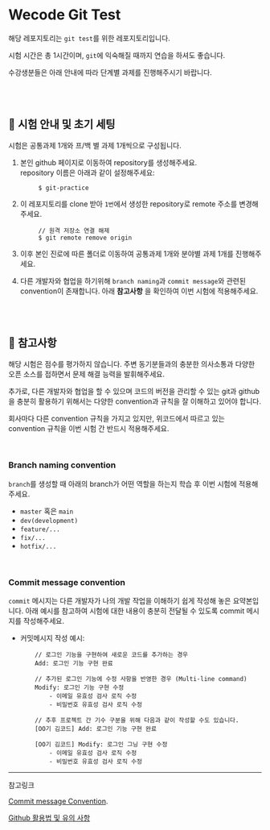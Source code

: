 # Wecode Git Test

해당 레포지토리는 `git test`를 위한 레포지토리입니다.

시험 시간은 총 1시간이며, `git`에 익숙해질 때까지 연습을 하셔도 좋습니다.

수강생분들은 아래 안내에 따라 단계별 과제를 진행해주시기 바랍니다.

<br>
<br>

## 📍 시험 안내 및 초기 세팅

시험은 공통과제 1개와 프/백 별 과제 1개씩으로 구성됩니다.

1. 본인 github 페이지로 이동하여 repository를 생성해주세요.  
   repository 이름은 아래과 같이 설정해주세요:

   ```shell
        $ git-practice
   ```

2. 이 레포지토리를 clone 받아 `1번`에서 생성한 repository로 remote 주소를 변경해주세요.

   ```shell
        // 원격 저장소 연결 해제
        $ git remote remove origin
   ```

3. 이후 본인 진로에 따른 폴더로 이동하여 공통과제 1개와 분야별 과제 1개를 진행해주세요.

4. 다른 개발자와 협업을 하기위해 `branch naming`과 `commit message`와 관련된 convention이 존재합니다. 아래 **참고사항** 을 확인하여 이번 시험에 적용해주세요.

<br>
<br>

## 📍 참고사항

해당 시험은 점수를 평가하지 않습니다.
주변 동기분들과의 충분한 의사소통과 다양한 오픈 소스를 접하면서 문제 해결 능력을 발휘해주세요.

추가로, 다른 개발자와 협업을 할 수 있으며 코드의 버전을 관리할 수 있는 git과 github을 충분히 활용하기 위해서는 다양한 convention과 규칙을 잘 이해하고 있어야 합니다.

회사마다 다른 convention 규칙을 가지고 있지만, 위코드에서 따르고 있는 convention 규칙을 이번 시험 간 반드시 적용해주세요.

<br>

### Branch naming convention

`branch`를 생성할 때 아래의 branch가 어떤 역할을 하는지 학습 후 이번 시험에 적용해주세요.

- `master` 혹은 `main`
- `dev(development)`
- `feature/...`
- `fix/...`
- `hotfix/...`

<br>

### Commit message convention

`commit` 메시지는 다른 개발자가 나의 개발 작업을 이해하기 쉽게 작성해 놓은 요약본입니다. 아래 예시를 참고하여 시험에 대한 내용이 충분히 전달될 수 있도록 commit 메시지를 작성해주세요.

- 커밋메시지 작성 예시:

  ```
      // 로그인 기능을 구현하여 새로운 코드를 추가하는 경우
      Add: 로그인 기능 구현 완료

      // 추가된 로그인 기능에 수정 사항을 반영한 경우 (Multi-line command)
      Modify: 로그인 기능 구현 수정
          - 이메일 유효성 검사 로직 수정
          - 비밀번호 유효성 검사 로직 수정

      // 추후 프로젝트 간 기수 구분을 위해 다음과 같이 작성할 수도 있습니다.
      [OO기 김코드] Add: 로그인 기능 구현 완료

      [OO기 김코드] Modify: 로그인 그닝 구현 수정
          - 이메일 유효성 검사 로직 수정
          - 비밀번호 유효성 검사 로직 수정
  ```

---

참고링크

[Commit message Convention](https://study.wecode.co.kr/session/content/123).

[Github 활용법 및 유의 사항](https://wecode.notion.site/Github-5696658a360f4e789159c75d65b885ec)
